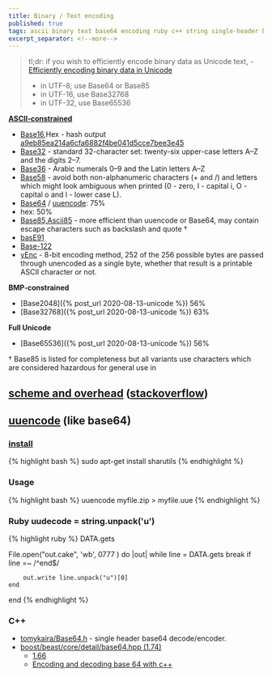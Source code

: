 ```yaml
---
title: Binary / Text encoding
published: true
tags: ascii binary text base64 encoding ruby c++ string single-header hash
excerpt_separator: <!--more-->
---
```

> tl;dr: if you wish to efficiently encode binary data as Unicode text, - [Efficiently encoding binary data in Unicode ](https://qntm.org/unicodings)
> -    in UTF-8, use Base64 or Base85
> -    in UTF-16, use Base32768
> -    in UTF-32, use Base65536


**[ASCII‑constrained](https://en.wikipedia.org/wiki/ASCII)**
- [Base16](https://en.wikipedia.org/wiki/Hexadecimal),Hex - hash output [a9eb85ea214a6cfa6882f4be041d5cce7bee3e45](https://blog.thoughtram.io/git/2014/11/18/the-anatomy-of-a-git-commit.html)
- [Base32](https://en.wikipedia.org/wiki/Base32) - standard 32-character set: twenty-six upper-case letters A–Z and the digits 2–7.
- [Base36](https://en.wikipedia.org/wiki/Base36) - Arabic numerals 0–9 and the Latin letters A–Z
- [Base58](https://en.wikipedia.org/wiki/Binary-to-text_encoding#Base58) - avoid both non-alphanumeric characters (+ and /) and letters which might look ambiguous when printed (0 - zero, I - capital i, O - capital o and l - lower case L).
- [Base64](https://en.wikipedia.org/wiki/Base64) / [uuencode](https://en.wikipedia.org/wiki/Uuencode):  75%
- hex: 50%
- [Base85,Ascii85](https://en.wikipedia.org/wiki/Ascii85) - more efficient than uuencode or Base64, may contain escape characters such as backslash and quote †
- [basE91](http://base91.sourceforge.net/)
- [Base-122](https://github.com/kevinAlbs/Base122)
- [yEnc](https://en.wikipedia.org/wiki/YEnc) - 8-bit encoding method, 252 of the 256 possible bytes are passed through unencoded as a single byte, whether that result is a printable ASCII character or not.

**BMP‑constrained**
- [Base2048]({% post_url 2020-08-13-unicode %})  56%
- [Base32768]({% post_url 2020-08-13-unicode %})  63%

**Full Unicode**
- [Base65536]({% post_url 2020-08-13-unicode %}) 56%

<!--more-->
† Base85 is listed for completeness but all variants use characters which are considered hazardous for general use in 

## [scheme and overhead](https://en.wikipedia.org/wiki/Binary-to-text_encoding) ([stackoverflow](https://stackoverflow.com/a/971501/51386))


## [uuencode](https://en.wikipedia.org/wiki/Uuencode) (like base64)

### [install](https://askubuntu.com/questions/232440/how-do-i-install-uudecode#232444)
{% highlight bash %}
sudo apt-get install sharutils
{% endhighlight %}

### Usage
{% highlight bash %}
uuencode myfile.zip <filename> > myfile.uue
{% endhighlight %}

### Ruby uudecode = string.unpack('u')
{% highlight ruby %}
DATA.gets

File.open("out.cake", 'wb', 0777 ) do |out|
	while line = DATA.gets
    	break if line =~ /^end$/

    	out.write line.unpack("u")[0]
	end
end
{% endhighlight %}

### C++ 
- [tomykaira/Base64.h](https://gist.github.com/tomykaira/f0fd86b6c73063283afe550bc5d77594) - single header base64 decode/encoder. 
- [boost/beast/core/detail/base64.hpp (1.74)](https://www.boost.org/doc/libs/1_74_0/boost/beast/core/detail/base64.ipp)
  - [1.66](https://www.boost.org/doc/libs/1_66_0/boost/beast/core/detail/base64.hpp)
  - [Encoding and decoding base 64 with c++](https://renenyffenegger.ch/notes/development/Base64/Encoding-and-decoding-base-64-with-cpp/)
